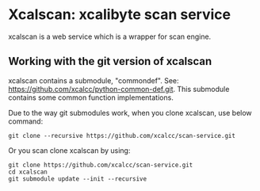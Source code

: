 # Xcalscan: xcalibyte scan service
xcalscan is a web service which is a wrapper for scan engine.


## Working with the git version of xcalscan
xcalscan contains a submodule, "commondef". See: https://github.com/xcalcc/python-common-def.git. This submodule contains some common function implementations.

Due to the way git submodules work, when you clone xcalscan, use below command:
```
git clone --recursive https://github.com/xcalcc/scan-service.git
```

Or you scan clone xcalscan by using:
```
git clone https://github.com/xcalcc/scan-service.git
cd xcalscan
git submodule update --init --recursive
```

